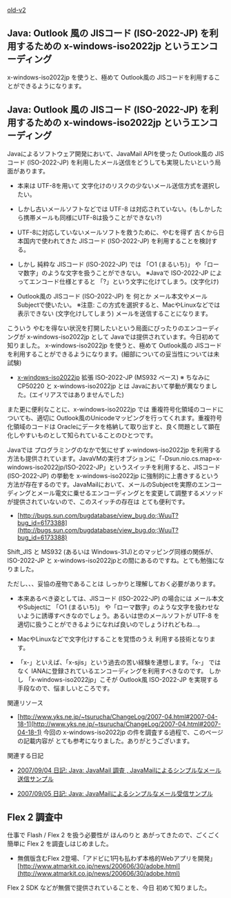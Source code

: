 [old-v2](ig070427-orig.html)

## Java: Outlook 風の JISコード (ISO-2022-JP) を利用するための x-windows-iso2022jp というエンコーディング

x-windows-iso2022jp を使うと、極めて Outlook風の JISコードを利用することができるようになります。

## Java: Outlook 風の JISコード (ISO-2022-JP) を利用するための x-windows-iso2022jp というエンコーディング

Javaによるソフトウェア開発において、JavaMail APIを使った Outlook風の JISコード (ISO-2022-JP) を利用したメール送信をどうしても実現したいという局面があります。

* 本来は UTF-8を用いて 文字化けのリスクの少ないメール送信方式を選択したい。
  
* しかし古いメールソフトなどでは UTF-8 は対応されていない。(もしかしたら携帯メールも同様にUTF-8は扱うことができない?)
  
* UTF-8に対応していないメールソフトを救うために、やむを得ず 古くから日本国内で使われてきた JISコード (ISO-2022-JP) を利用することを検討する。
  
* しかし 純粋な JISコード (ISO-2022-JP) では 「○1 (まるいち)」 や「ローマ数字」のような文字を扱うことができない。
  ※Javaで ISO-2022-JP によってエンコード仕様とすると 「?」という文字に化けてしまう。(文字化け)
  
* Outlook風の JISコード (ISO-2022-JP) を 何とか メール本文やメールSubjectで使いたい。
  ※注意: この方式を選択すると、MacやLinuxなどでは表示できない (文字化けしてしまう) メールを送信することになります。

こういう やむを得ない状況を打開したいという局面にぴったりのエンコーディングが x-windows-iso2022jp として Javaでは提供されています。今日初めて知りました。
x-windows-iso2022jp を使うと、極めて Outlook風の JISコードを利用することができるようになります。(細部についての妥当性については未試験)

* [x-windows-iso2022jp](http://java.sun.com/javase/ja/6/docs/ja/technotes/guides/intl/encoding.doc.html)
  拡張 ISO-2022-JP (MS932 ベース)
  ※ ちなみに CP50220 と x-windows-iso2022jp とは Javaにおいて挙動が異なりました。(エイリアスではありませんでした)

また更に便利なことに、x-windows-iso2022jp では 重複符号化領域のコードについても、適切に Outlook風のUnicodeマッピングを行ってくれます。重複符号化領域のコードは
Oracleにデータを格納して取り出すと、良く問題として顕在化しやすいものとして知られていることのひとつです。

Javaでは プログラミングのなかで気にせず x-windows-iso2022jp を利用する方法も提供されています。JavaVMの実行オプションに「-Dsun.nio.cs.map=x-windows-iso2022jp/ISO-2022-JP」というスイッチを利用すると、JISコード
(ISO-2022-JP) の挙動を x-windows-iso2022jp に強制的に上書きするという方法が存在するのです。JavaMailにおいて、メールのSubjectを実際のエンコーディングとメール電文に乗せるエンコーディングとを変更して調整するメソッドが提供されていないので、このスイッチの存在は とても便利です。

* [http://bugs.sun.com/bugdatabase/view_bug.do;:WuuT?bug_id=6173388](http://bugs.sun.com/bugdatabase/view_bug.do;:WuuT?bug_id=6173388)

Shift_JIS と MS932 (あるいは Windows-31J)とのマッピング同様の関係が、ISO-2022-JP と x-windows-iso2022jpとの間にあるのですね。とても勉強になりました。

ただし、、、妥協の産物であることは しっかりと理解しておく必要があります。

* 本来あるべき姿としては、JISコード (ISO-2022-JP) の場合には メール本文やSubjectに 「○1 (まるいち)」 や「ローマ数字」のような文字を扱わせないように誘導すべきなのでしょう。あるいは世のメールソフトが UTF-8 を適切に扱うことができるようになれば良いのでしょうけれどもね…。
  
* MacやLinuxなどで文字化けすることを覚悟のうえ 利用する技術となります。
  
* 「x-」といえば、「x-sjis」という過去の苦い経験を連想します。「x-」 ではなく IANAに登録されているエンコーディングを利用すべきなのです。
  しかし 「x-windows-iso2022jp」こそが Outlook風 ISO-2022-JP を実現する手段なので、悩ましいところです。

関連リソース

* [http://www.yks.ne.jp/~tsurucha/ChangeLog/2007-04.html#2007-04-18-1](http://www.yks.ne.jp/~tsurucha/ChangeLog/2007-04.html#2007-04-18-1)
  今回の x-windows-iso2022jp の件を調査する過程で、このページの記載内容が とても参考になりました。ありがとうございます。

関連する日記

* [2007/09/04 日記: Java: JavaMail 調査 , JavaMailによるシンプルなメール送信サンプル](ig070904.html)
  
* [2007/09/05 日記: Java: JavaMailによるシンプルなメール受信サンプル](ig070905.html)

## Flex 2 調査中

仕事で Flash / Flex 2 を扱う必要性が ほんのりと あがってきたので、ごくごく簡単に Flex 2 を調査しはじめました。

* 無償版含むFlex 2登場、「アドビに1円も払わず本格的Webアプリを開発」
  [http://www.atmarkit.co.jp/news/200606/30/adobe.html](http://www.atmarkit.co.jp/news/200606/30/adobe.html)

Flex 2 SDK などが無償で提供されていることを、今日 初めて知りました。
